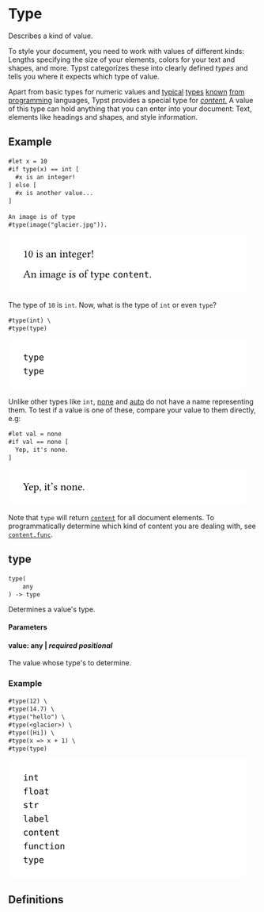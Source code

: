 
# Type

Describes a kind of value.

To style your document, you need to work with values of different kinds:
Lengths specifying the size of your elements, colors for your text and
shapes, and more. Typst categorizes these into clearly defined *types*
and tells you where it expects which type of value.

Apart from basic types for numeric values and
[typical](/reference/foundations/int/)
[types](/reference/foundations/float/)
[known](/reference/foundations/str/)
[from](/reference/foundations/array/)
[programming](/reference/foundations/dictionary/) languages, Typst
provides a special type for
[*content.*](/reference/foundations/content/) A value of this type can
hold anything that you can enter into your document: Text, elements like
headings and shapes, and style information.

## Example

<div class="previewed-code">

    #let x = 10
    #if type(x) == int [
      #x is an integer!
    ] else [
      #x is another value...
    ]

    An image is of type
    #type(image("glacier.jpg")).

<div class="preview">

![Preview](/assets/7538c768430ee75e747b4f97560d4ecf.png)

</div>

</div>

The type of <span class="typ-num">`10`</span> is `int`. Now, what is the
type of `int` or even `type`?

<div class="previewed-code">

    #type(int) \
    #type(type)

<div class="preview">

![Preview](/assets/1ea220672ff0a816e76e846567e22fe0.png)

</div>

</div>

Unlike other types like `int`,
[none](/reference/foundations/none/ "none") and
[auto](/reference/foundations/auto/ "auto") do not have a name
representing them. To test if a value is one of these, compare your
value to them directly, e.g:

<div class="previewed-code">

    #let val = none
    #if val == none [
      Yep, it's none.
    ]

<div class="preview">

![Preview](/assets/9fe64b0d6307e76aa133e5f4f468d494.png)

</div>

</div>

Note that `type` will return
[`content`](/reference/foundations/content/ "`content`") for all
document elements. To programmatically determine which kind of content
you are dealing with, see
[`content.func`](/reference/foundations/content/#definitions-func "`content.func`").


## type

```
type(
    any
) -> type
```
Determines a value's type.


#### Parameters


#### value: any | _required_ _positional_

The value whose type's to determine.


### Example

<div class="previewed-code">

    #type(12) \
    #type(14.7) \
    #type("hello") \
    #type(<glacier>) \
    #type([Hi]) \
    #type(x => x + 1) \
    #type(type)

<div class="preview">

![Preview](/assets/3bff018780f2b4261ae9dc20c2e887a.png)

</div>

</div>


## Definitions

